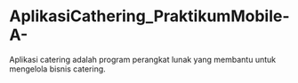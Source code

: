 # AplikasiCathering_PraktikumMobile-A-
Aplikasi catering adalah program perangkat lunak yang membantu untuk mengelola bisnis catering. 
